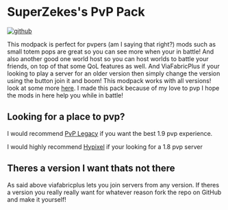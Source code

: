 # SuperZekes's PvP Pack

<a href="https://github.com/SuperZekes/SuperZekes-PvP-Pack"><img alt="github" src="https://cdn.jsdelivr.net/npm/@intergrav/devins-badges@3/assets/cozy/available/github_vector.svg"></a>

This modpack is perfect for pvpers (am I saying that right?) mods such as small totem pops are great so you can see more when your in battle! And also another good one world host so you can host worlds to battle your friends, on top of that some QoL features as well. And ViaFabricPlus if your looking to play a server for an older version then simply change the version using the button join it and boom! This modpack works with all versions! look at some more <a href="https://modrinth.com/modpack/superzekes-pvp/gallery">here</a>. I made this pack because of my love to pvp I hope the mods in here help you while in battle!

## Looking for a place to pvp?
I would recommend <a href="https://pvplegacy.net/">PvP Legacy</a> if you want the best 1.9 pvp experience.

I would highly recommend <a href="https://hypixel.net/">Hypixel</a> if your looking for a 1.8 pvp server

## Theres a version I want thats not there
As said above viafabricplus lets you join servers from any version.
If theres a version you really really want for whatever reason fork the repo on GitHub and make it yourself!
